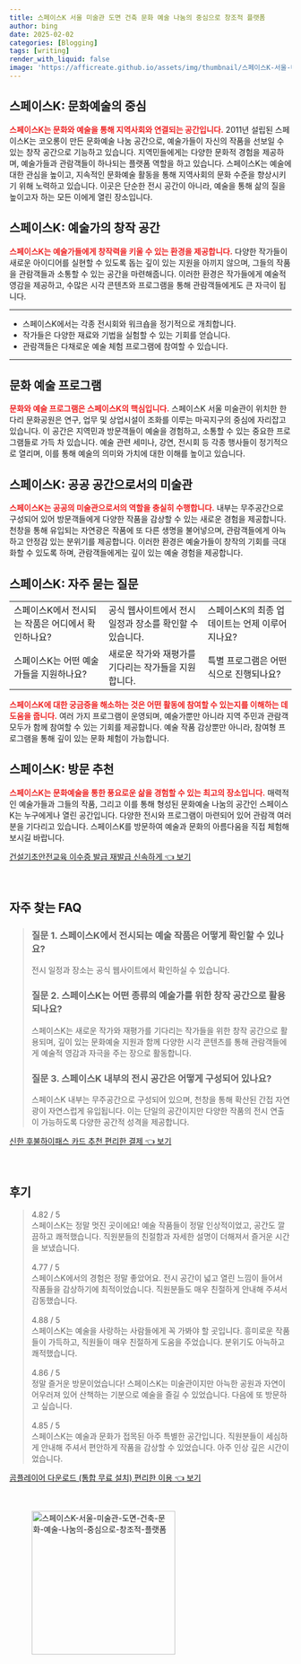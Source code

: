 ```yaml
---
title: 스페이스K 서울 미술관 도면 건축 문화 예술 나눔의 중심으로 창조적 플랫폼
author: bing
date: 2025-02-02
categories: [Blogging]
tags: [writing]
render_with_liquid: false
image: 'https://afficreate.github.io/assets/img/thumbnail/스페이스K-서울-미술관-도면-건축-문화-예술-나눔의-중심으로-창조적-플랫폼.webp'
---
```



<h2 id='스페이스K_문화예술_소개'>스페이스K: 문화예술의 중심</h2>

<p><b><span style="color: #ee2323;">스페이스K는 문화와 예술을 통해 지역사회와 연결되는 공간입니다.</span></b> 2011년 설립된 스페이스K는 코오롱이 만든 문화예술 나눔 공간으로, 예술가들이 자신의 작품을 선보일 수 있는 창작 공간으로 기능하고 있습니다. 지역민들에게는 다양한 문화적 경험을 제공하며, 예술가들과 관람객들이 하나되는 플랫폼 역할을 하고 있습니다. 스페이스K는 예술에 대한 관심을 높이고, 지속적인 문화예술 활동을 통해 지역사회의 문화 수준을 향상시키기 위해 노력하고 있습니다. 이곳은 단순한 전시 공간이 아니라, 예술을 통해 삶의 질을 높이고자 하는 모든 이에게 열린 장소입니다.</p>

<h2 id='예술가를_위한_창작_공간'>스페이스K: 예술가의 창작 공간</h2>

<p><b><span style="color: #ee2323;">스페이스K는 예술가들에게 창작력을 키울 수 있는 환경을 제공합니다.</span></b> 다양한 작가들이 새로운 아이디어를 실현할 수 있도록 돕는 깊이 있는 지원을 아끼지 않으며, 그들의 작품을 관람객들과 소통할 수 있는 공간을 마련해줍니다. 이러한 환경은 작가들에게 예술적 영감을 제공하고, 수많은 시각 콘텐츠와 프로그램을 통해 관람객들에게도 큰 자극이 됩니다.</p>

<hr />

<ul>
    <li>스페이스K에서는 각종 전시회와 워크숍을 정기적으로 개최합니다.</li>
    <li>작가들은 다양한 재료와 기법을 실험할 수 있는 기회를 얻습니다.</li>
    <li>관람객들은 다채로운 예술 체험 프로그램에 참여할 수 있습니다.</li>
</ul>

<hr />

<h2 id='문화_예술_프로그램_진행'>문화 예술 프로그램</h2>

<p><b><span style="color: #ee2323;">문화와 예술 프로그램은 스페이스K의 핵심입니다.</span></b> 스페이스K 서울 미술관이 위치한 한다리 문화공원은 연구, 업무 및 상업시설이 조화를 이루는 마곡지구의 중심에 자리잡고 있습니다. 이 공간은 지역민과 방문객들이 예술을 경험하고, 소통할 수 있는 중요한 프로그램들로 가득 차 있습니다. 예술 관련 세미나, 강연, 전시회 등 각종 행사들이 정기적으로 열리며, 이를 통해 예술의 의미와 가치에 대한 이해를 높이고 있습니다.</p>

<h2 id='공공_공간으로서의_미술관'>스페이스K: 공공 공간으로서의 미술관</h2>

<p><b><span style="color: #ee2323;">스페이스K는 공공의 미술관으로서의 역할을 충실히 수행합니다.</span></b> 내부는 무주공간으로 구성되어 있어 방문객들에게 다양한 작품을 감상할 수 있는 새로운 경험을 제공합니다. 천창을 통해 유입되는 자연광은 작품에 또 다른 생명을 불어넣으며, 관람객들에게 아늑하고 안정감 있는 분위기를 제공합니다. 이러한 환경은 예술가들이 창작의 기회를 극대화할 수 있도록 하며, 관람객들에게는 깊이 있는 예술 경험을 제공합니다.</p>

<h2 id='스페이스K_자주_묻는_질문'>스페이스K: 자주 묻는 질문</h2>

<table>
    <tr>
        <td>스페이스K에서 전시되는 작품은 어디에서 확인하나요?</td>
        <td>공식 웹사이트에서 전시 일정과 장소를 확인할 수 있습니다.</td>
        <td>스페이스K의 최종 업데이트는 언제 이루어지나요?</td>
    </tr>
    <tr>
        <td>스페이스K는 어떤 예술가들을 지원하나요?</td>
        <td>새로운 작가와 재평가를 기다리는 작가들을 지원합니다.</td>
        <td>특별 프로그램은 어떤 식으로 진행되나요?</td>
    </tr>
</table>

<p><b><span style="color: #ee2323;">스페이스K에 대한 궁금증을 해소하는 것은 어떤 활동에 참여할 수 있는지를 이해하는 데 도움을 줍니다.</span></b> 여러 가지 프로그램이 운영되며, 예술가뿐만 아니라 지역 주민과 관람객 모두가 함께 참여할 수 있는 기회를 제공합니다. 예술 작품 감상뿐만 아니라, 참여형 프로그램을 통해 깊이 있는 문화 체험이 가능합니다.</p>

<h2 id='스페이스K_방문_추천'>스페이스K: 방문 추천</h2>

<p><b><span style="color: #ee2323;">스페이스K는 문화예술을 통한 풍요로운 삶을 경험할 수 있는 최고의 장소입니다.</span></b> 매력적인 예술가들과 그들의 작품, 그리고 이를 통해 형성된 문화예술 나눔의 공간인 스페이스K는 누구에게나 열린 공간입니다. 다양한 전시와 프로그램이 마련되어 있어 관람객 여러분을 기다리고 있습니다. 스페이스K를 방문하여 예술과 문화의 아름다움을 직접 체험해보시길 바랍니다.</p>


<p><a class="click-button" title="건설기초안전교육 이수증 발급 재발급 신속하게" href="https://afficreate.github.io/posts/%EA%B1%B4%EC%84%A4%EA%B8%B0%EC%B4%88%EC%95%88%EC%A0%84%EA%B5%90%EC%9C%A1-%EC%9D%B4%EC%88%98%EC%A6%9D-%EB%B0%9C%EA%B8%89-%EC%9E%AC%EB%B0%9C%EA%B8%89-%EC%8B%A0%EC%86%8D%ED%95%98%EA%B2%8C/" rel="dofollow">건설기초안전교육 이수증 발급 재발급 신속하게 👈 보기</a></p><br>
<h2 id='자주_찾는_FAQ'>자주 찾는 FAQ</h2>
<div itemscope="" itemtype="https://schema.org/FAQPage"> 
<blockquote> 
<div itemscope="" itemprop="mainEntity" itemtype="https://schema.org/Question"> 
<h3 itemprop="name">질문 1. 스페이스K에서 전시되는 예술 작품은 어떻게 확인할 수 있나요?</h3> 
<div itemscope="" itemprop="acceptedAnswer" itemtype="https://schema.org/Answer"> 
<span itemprop="text"> 
<p>전시 일정과 장소는 공식 웹사이트에서 확인하실 수 있습니다.</p> 
</span> 
</div> 
</div> 

<div itemscope="" itemprop="mainEntity" itemtype="https://schema.org/Question"> 
<h3 itemprop="name">질문 2. 스페이스K는 어떤 종류의 예술가를 위한 창작 공간으로 활용되나요?</h3> 
<div itemscope="" itemprop="acceptedAnswer" itemtype="https://schema.org/Answer"> 
<span itemprop="text"> 
<p>스페이스K는 새로운 작가와 재평가를 기다리는 작가들을 위한 창작 공간으로 활용되며, 깊이 있는 문화예술 지원과 함께 다양한 시각 콘텐츠를 통해 관람객들에게 예술적 영감과 자극을 주는 장으로 활동합니다.</p> 
</span> 
</div> 
</div> 

<div itemscope="" itemprop="mainEntity" itemtype="https://schema.org/Question"> 
<h3 itemprop="name">질문 3. 스페이스K 내부의 전시 공간은 어떻게 구성되어 있나요?</h3> 
<div itemscope="" itemprop="acceptedAnswer" itemtype="https://schema.org/Answer"> 
<span itemprop="text"> 
<p>스페이스K 내부는 무주공간으로 구성되어 있으며, 천창을 통해 확산된 간접 자연광이 자연스럽게 유입됩니다. 이는 단일의 공간이지만 다양한 작품의 전시 연출이 가능하도록 다양한 공간적 성격을 제공합니다.</p> 
</span> 
</div> 
</div> 
</blockquote> 
</div>
<p><a class="click-button" title="신한 후불하이패스 카드 추천 편리한 결제" href="https://afficreate.github.io/posts/%EC%8B%A0%ED%95%9C-%ED%9B%84%EB%B6%88%ED%95%98%EC%9D%B4%ED%8C%A8%EC%8A%A4-%EC%B9%B4%EB%93%9C-%EC%B6%94%EC%B2%9C-%ED%8E%B8%EB%A6%AC%ED%95%9C-%EA%B2%B0%EC%A0%9C/" rel="dofollow">신한 후불하이패스 카드 추천 편리한 결제 👈 보기</a></p><br>
<h2 id='후기'>후기</h2>
<div itemscope itemtype="https://schema.org/Product">
  <blockquote>
  <div itemprop="review" itemscope itemtype="https://schema.org/Review">
      <div itemprop="reviewRating" itemscope itemtype="https://schema.org/Rating"> <span itemprop="ratingValue">4.82</span> / <span itemprop="bestRating">5</span> </div>
      <span itemprop="reviewBody">스페이스K는 정말 멋진 곳이에요! 예술 작품들이 정말 인상적이었고, 공간도 깔끔하고 쾌적했습니다. 직원분들의 친절함과 자세한 설명이 더해져서 즐거운 시간을 보냈습니다.</span>
  </div>
  <br>
  <div itemprop="review" itemscope itemtype="https://schema.org/Review">
      <div itemprop="reviewRating" itemscope itemtype="https://schema.org/Rating"> <span itemprop="ratingValue">4.77</span> / <span itemprop="bestRating">5</span> </div>
      <span itemprop="reviewBody">스페이스K에서의 경험은 정말 좋았어요. 전시 공간이 넓고 열린 느낌이 들어서 작품들을 감상하기에 최적이었습니다. 직원분들도 매우 친절하게 안내해 주셔서 감동했습니다.</span>
  </div>
  <br>
  <div itemprop="review" itemscope itemtype="https://schema.org/Review">
      <div itemprop="reviewRating" itemscope itemtype="https://schema.org/Rating"> <span itemprop="ratingValue">4.88</span> / <span itemprop="bestRating">5</span> </div>
      <span itemprop="reviewBody">스페이스K는 예술을 사랑하는 사람들에게 꼭 가봐야 할 곳입니다. 흥미로운 작품들이 가득하고, 직원들이 매우 친절하게 도움을 주었습니다. 분위기도 아늑하고 쾌적했습니다.</span>
  </div>
  <br>
  <div itemprop="review" itemscope itemtype="https://schema.org/Review">
      <div itemprop="reviewRating" itemscope itemtype="https://schema.org/Rating"> <span itemprop="ratingValue">4.86</span> / <span itemprop="bestRating">5</span> </div>
      <span itemprop="reviewBody">정말 즐거운 방문이었습니다! 스페이스K는 미술관이지만 아늑한 공원과 자연이 어우러져 있어 산책하는 기분으로 예술을 즐길 수 있었습니다. 다음에 또 방문하고 싶습니다.</span>
  </div>
  <br>
  <div itemprop="review" itemscope itemtype="https://schema.org/Review">
      <div itemprop="reviewRating" itemscope itemtype="https://schema.org/Rating"> <span itemprop="ratingValue">4.85</span> / <span itemprop="bestRating">5</span> </div>
      <span itemprop="reviewBody">스페이스K는 예술과 문화가 접목된 아주 특별한 공간입니다. 직원분들이 세심하게 안내해 주셔서 편안하게 작품을 감상할 수 있었습니다. 아주 인상 깊은 시간이었습니다.</span>
  </div>
  </blockquote>
</div>
<p><a class="click-button" title="곰플레이어 다운로드 (통합 무료 설치) 편리한 이용" href="https://afficreate.github.io/posts/%EA%B3%B0%ED%94%8C%EB%A0%88%EC%9D%B4%EC%96%B4-%EB%8B%A4%EC%9A%B4%EB%A1%9C%EB%93%9C-(%ED%86%B5%ED%95%A9-%EB%AC%B4%EB%A3%8C-%EC%84%A4%EC%B9%98)-%ED%8E%B8%EB%A6%AC%ED%95%9C-%EC%9D%B4%EC%9A%A9/" rel="dofollow">곰플레이어 다운로드 (통합 무료 설치) 편리한 이용 👈 보기</a></p><br>
<figure class="image"><img src="https://afficreate.github.io/assets/img/thumbnail/스페이스K-서울-미술관-도면-건축-문화-예술-나눔의-중심으로-창조적-플랫폼.webp" alt="스페이스K-서울-미술관-도면-건축-문화-예술-나눔의-중심으로-창조적-플랫폼" width="256" height="256"></figure>